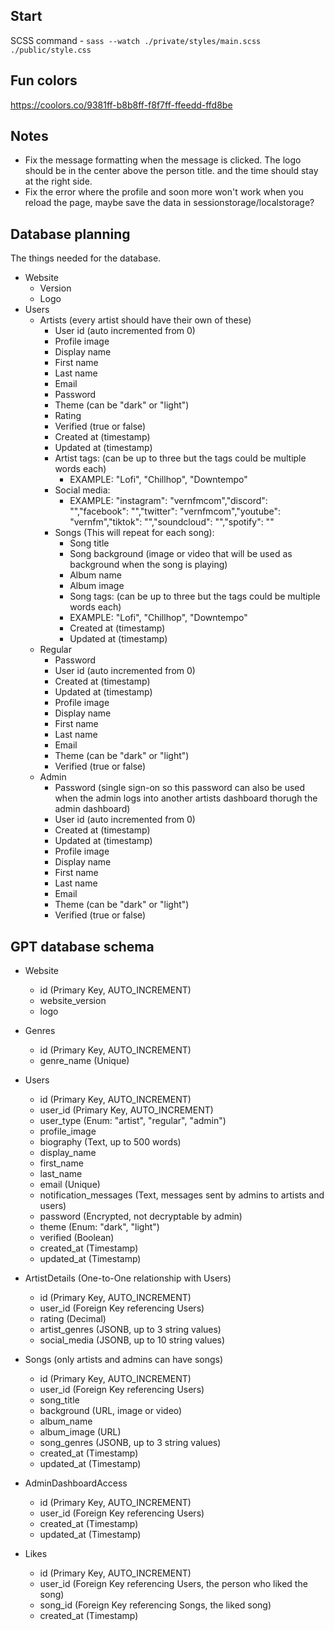 ## Start

SCSS command - `sass --watch ./private/styles/main.scss ./public/style.css`

## Fun colors

https://coolors.co/9381ff-b8b8ff-f8f7ff-ffeedd-ffd8be

## Notes

- Fix the message formatting when the message is clicked. The logo should be in the center above the person title. and the time should stay at the right side.
- Fix the error where the profile and soon more won't work when you reload the page, maybe save the data in sessionstorage/localstorage?

## Database planning

The things needed for the database.

- Website
  - Version
  - Logo
- Users
  - Artists (every artist should have their own of these)
    - User id (auto incremented from 0)
    - Profile image
    - Display name
    - First name
    - Last name
    - Email
    - Password
    - Theme (can be "dark" or "light")
    - Rating
    - Verified (true or false)
    - Created at (timestamp)
    - Updated at (timestamp)
    - Artist tags: (can be up to three but the tags could be multiple words each)
      - EXAMPLE: "Lofi", "Chillhop", "Downtempo"
    - Social media:
      - EXAMPLE: "instagram": "vernfmcom","discord": "","facebook": "","twitter": "vernfmcom","youtube": "vernfm","tiktok": "","soundcloud": "","spotify": ""
    - Songs (This will repeat for each song):
      - Song title
      - Song background (image or video that will be used as background when the song is playing)
      - Album name
      - Album image
      - Song tags: (can be up to three but the tags could be multiple words each)
      - EXAMPLE: "Lofi", "Chillhop", "Downtempo"
      - Created at (timestamp)
      - Updated at (timestamp)
  - Regular
    - Password
    - User id (auto incremented from 0)
    - Created at (timestamp)
    - Updated at (timestamp)
    - Profile image
    - Display name
    - First name
    - Last name
    - Email
    - Theme (can be "dark" or "light")
    - Verified (true or false)
  - Admin
    - Password (single sign-on so this password can also be used when the admin logs into another artists dashboard thorugh the admin dashboard)
    - User id (auto incremented from 0)
    - Created at (timestamp)
    - Updated at (timestamp)
    - Profile image
    - Display name
    - First name
    - Last name
    - Email
    - Theme (can be "dark" or "light")
    - Verified (true or false)

## GPT database schema

- Website

  - id (Primary Key, AUTO_INCREMENT)
  - website_version
  - logo

- Genres

  - id (Primary Key, AUTO_INCREMENT)
  - genre_name (Unique)

- Users

  - id (Primary Key, AUTO_INCREMENT)
  - user_id (Primary Key, AUTO_INCREMENT)
  - user_type (Enum: "artist", "regular", "admin")
  - profile_image
  - biography (Text, up to 500 words)
  - display_name
  - first_name
  - last_name
  - email (Unique)
  - notification_messages (Text, messages sent by admins to artists and users)
  - password (Encrypted, not decryptable by admin)
  - theme (Enum: "dark", "light")
  - verified (Boolean)
  - created_at (Timestamp)
  - updated_at (Timestamp)

- ArtistDetails (One-to-One relationship with Users)

  - id (Primary Key, AUTO_INCREMENT)
  - user_id (Foreign Key referencing Users)
  - rating (Decimal)
  - artist_genres (JSONB, up to 3 string values)
  - social_media (JSONB, up to 10 string values)

- Songs (only artists and admins can have songs)

  - id (Primary Key, AUTO_INCREMENT)
  - user_id (Foreign Key referencing Users)
  - song_title
  - background (URL, image or video)
  - album_name
  - album_image (URL)
  - song_genres (JSONB, up to 3 string values)
  - created_at (Timestamp)
  - updated_at (Timestamp)

- AdminDashboardAccess

  - id (Primary Key, AUTO_INCREMENT)
  - user_id (Foreign Key referencing Users)
  - created_at (Timestamp)
  - updated_at (Timestamp)

- Likes
  - id (Primary Key, AUTO_INCREMENT)
  - user_id (Foreign Key referencing Users, the person who liked the song)
  - song_id (Foreign Key referencing Songs, the liked song)
  - created_at (Timestamp)
